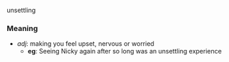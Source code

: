 unsettling
### Meaning
+ _adj_: making you feel upset, nervous or worried
    + __eg__: Seeing Nicky again after so long was an unsettling experience
